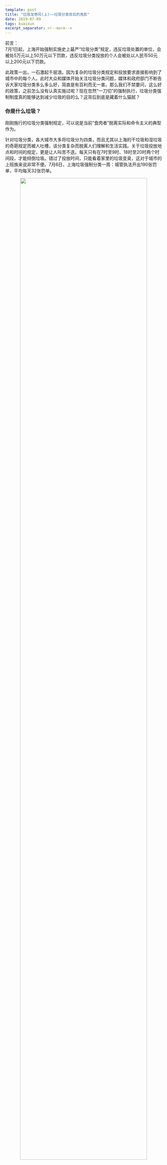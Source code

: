 ```yaml
---
template: post
title: "垃圾龙卷风(上)——垃圾分类背后的鬼影"
date: 2019-07-09
tags: kuaixun
excerpt_separator: <!--more-->
---
```


前言：  
7月1日起，上海开始强制实施史上最严“垃圾分类”规定，违反垃圾处置的单位，会被处5万元以上50万元以下罚款，违反垃圾分类投放的个人会被处以人民币50元以上200元以下罚款。

此政策一出，一石激起千层浪。因为复杂的垃圾分类规定和投放要求直接影响到了城市中的每个人。此时大众和媒体开始关注垃圾分类问题，媒体和政府部门不断告诉大家垃圾分类多么多么好，简直是有百利而无一害。那么我们不禁要问，这么好的政策，之前怎么没有认真实施过呢？现在忽然“一刀切”的强制执行，垃圾分类强制制度真的能够达到减少垃圾的目的么？这背后到底是藏着什么猫腻？

<h3>你是什么垃圾？</h3>

刚刚施行的垃圾分类强制规定，可以说是当前“食肉者”脱离实际和命令主义的典型作为。

针对垃圾分类，各大城市大多将垃圾分为四类，而且尤其以上海的干垃圾和湿垃圾的奇葩规定而被人吐槽，该分类复杂而脱离人们理解和生活实践。关于垃圾投放地点和时间的规定，更是让人叫苦不迭。每天只有在7时至9时、18时至20时两个时间段，才能倾倒垃圾。错过了投放时间，只能看着家里的垃圾变臭，这对于城市的上班族来说非常不便。7月6日，上海垃圾强制分类一周：城管执法开出190张罚单，平均每天32张罚单。

<div style="text-align:center"><img src="/images/070901.jpg" width="90%"><br></div><br>

对于垃圾分类做的很好的国家日本，是从上世纪70年代开始，用了40多年的时间将垃圾分类的方法逐步细化。可以说，日本几乎是从幼儿园时期，就对公民进行垃圾分类的强化教育，才有了今天的成果。而我国进行垃圾分类试点的近20年，几乎毫无作为，而今忽然大刀阔斧的向普通民众开刀，这不能不让人怨声载道。

<div style="text-align:center"><img src="/images/070902.webp" width="90%"><br></div><br>

<h3>垃圾分类的真正问题在后端</h3>

垃圾回收流程中后端处理是个很大的问题，之前有新闻报道说，垃圾分类回收后端没有做好。即使在上海，垃圾分类在前端分类服务和后端处置体系间还缺乏足够的匹配与衔接。

“垃圾分类”制度试点至今已有19年时间。2000年，北京、上海、广州、深圳、厦门、南京、杭州、桂林等8个城市被确定为全国垃圾分类收集试点城市。但这近二十年来几乎没有真正实施过。例如，从2012年至2015年，济南历下区曾下大力气推行垃圾分类试点，但因山东终端处理设施跟不上，尤其是湿垃圾处理能力不足，分类投放后又混装运输，最终于2015年暂停。

<div style="text-align:center"><img src="/images/070903.jpg" width="90%"><br>北京朝阳区的垃圾焚烧发电厂</div><br>

从厨房到处理厂，实现垃圾分类需要很大的社会成本和工程设施系统，这些不是朝夕之间能够达到的。比如在垃圾分类处理系统非常成熟的德国，最早是采用人工分拣，许多人站在传送带上，手工分拣。但这太费功夫了。业界开始尝试借鉴矿山、农业机械技术，比如震荡筛检机，可以用于把煤炭或土豆按不同的大小分拣出来。随着时间的流逝，分拣技术越发成熟，比如，可以用红外线、磁铁对包装进行分类。与此同时，计算机的运算能力越来越强，如今，可以在几秒之内把不同的塑料、金属分开。机械自动化程度高的德国，垃圾分类每个环节都易于操作，比如环卫工人把每栋房屋的垃圾桶分类拖到环卫车的升降架上，桶内垃圾自动倾倒在车内。

<div style="text-align:center"><img src="/images/070904.jpg" width="90%"><br>环卫工人把每栋房屋的垃圾桶分类拖到环卫车的升降架上，桶内垃圾自动倾倒在车内。</div><br>

德国就是这样一步步做好完善每一个环节，经过三十多年的发展，才达到今天的垃圾处理成就。而我们不仅荒废了二十年，而且今天想要一蹴而就。

<h3>政府主导和企业主导模式的选择</h3>

怎么做呢？我们的社会主义国家最相信的就是“市场”和“资本”。于是就有专家出来“代言”了，同济大学循环经济研究所所长杜欢政说：“以前生活垃圾分类都是由政府主导，缺少企业主体介入。”事实上垃圾分类处理做的最好的国家是以政府为主导的欧洲国家，而主要靠私人企业主导的美国却差得很多。当最近亚洲国家拒绝接收从美国发来的一船船垃圾后，美国的垃圾处理便成了让人头痛的问题。

<div style="text-align:center"><img src="/images/070905.jpg" width="90%"><br></div><br>

菲律宾甚至把已经抵达口岸的69个洋垃圾集装箱重新装船，"遣返原籍"加拿大。

<div style="text-align:center"><img src="/images/070906.webp" width="90%"><br></div><br>

过去20多年来，中国一直是全球生活垃圾最大的进口商，也就实际上成了美国等西方国家的海外垃圾处理中心。

在欧洲国家丹麦，地方政府同时经营垃圾收集、焚烧和回收。法律和经济政策双管齐下，确保可回收材料得到回收而非被焚烧（在美国，多数焚烧垃圾发电厂为私企）。社区可免费将可回收垃圾送去回收中心，但如果将垃圾送去焚烧则必须支付处理费。在Vestforbraending焚烧垃圾发电厂，卡车在卸掉垃圾前要经过称重，有专人随机抽查卡车中是否含有可回收材料，一旦发现将被处以重罚。

专家杜欢政又说：“垃圾分类必须要有企业主体介入，要有商业模式，让企业赚钱才能够形成长效机制。我国确定垃圾分类的法律、法规、政策，就是为了让参与垃圾分类各个环节里的企业都能赚钱。此外，还应加强末端设施的建设，等末端设施配套后才来做垃圾分类。”

终于垃圾分类露出了真正的目的，原来背后都是生意。当然专家们早就说过，要达到企业和社会的“双赢”。不管是理论还是其他国家的历史经验告诉我们，这种天真的诉求经不起推敲的。企业的目的是为了盈利，而处理垃圾需要很大的成本，这些都不可能凭空实现，那么这些都是要老百姓买单。而当企业为了追求利益最大化的时候，环境保护对它们来说从来不是约束，看一看历史中，即使是日本，欧洲这些做的好的国家，也都付出过惨痛的社会、环境和经济代价，而这些代价的罪魁祸首往往都是因为私人资本逐利性。

<h3>谁买单？我们</h3>

以旧金山这座城市为例，绿源再生（Recology）公司是该市的服务公司。当地居民可以免费领取三个垃圾桶，但是每月需支付该公司35.18美金（约合243元）的服务费，这家公司相应地提供定期的垃圾清运服务。每年422美元（约合2920元）的垃圾服务费用，对美国居民来说也是不小的负担。

收钱总是最方便的，而且执行起来不打折扣。7月2日上午，在上海市奉贤区城市管理行政执法局，记者看到一众辖区内的经营商铺店主前来与当地主管部门沟通，要求降低“每年最低7200元”的餐厨湿垃圾清运费用标准。

现在针对商家已经收费了，那么针对普通居民的收费也不远了，这不，深圳已经开始探索垃圾计量收费制度了，还有通过提高物业费收取垃圾分类处理费用的，其他五花八门的收费方式也不会远了。

<div style="text-align:center"><img src="/images/070907.jpg" width="90%"><br></div><br>

当下轰轰烈烈的垃圾分类处理政策落地，还导致了传统垃圾回收从业人员被彻底洗牌。传统的垃圾回收从业者将被驱逐出此行业，而这往往切断了他们本就微薄的家庭收入。当然对于这些非高端的从业者，把他们彻底驱离往往被认为是合理的。而这种又脏又臭的行业，当有利润可以赚取的时候，“高端的资本”也不再嫌弃了，开始乘着这“政策旋风”炒作起来，号称垃圾行业将有几千亿的市场潜力（这潜力是从哪里来的我们前面已经分析过了）。旧的从业者默默离开，原来的垃圾回收模式也被否定了，新的模式还没建立起来，在这个混乱的空档期，无疑最适合浑水摸鱼了。而后果的承受者，仍然将降落到每一个普通人。当然，根据以往的经验，会有权威告诉我们，这是“发展的阵痛”，忍着。

<div style="text-align:center"><img src="/images/070908.jpg" width="90%"><br></div><br>

<div style="text-align:center"><img src="/images/070909.webp" width="90%"><br></div><br>

<h3>埋藏在下面的矛盾——分类回收与焚烧发电</h3>

提到垃圾分类，就要提到垃圾处理和垃圾焚烧发电厂。现在我国各地的垃圾焚烧发电厂的建设速度正在加快。垃圾分类政策和兴建垃圾焚烧发电厂之间还存在着一个矛盾。因为焚烧和回收利用往往是互相矛盾的，如果到处建立垃圾焚烧发电厂，就降低了垃圾分类的潜力和意愿。一旦焚烧发电厂修建起来，就不得不去喂饱它们，就需要更多的垃圾。但垃圾分类的目的是尽可能回收利用垃圾，减少垃圾。所以在求助于焚烧处理垃圾的情况下是无法真正践行“垃圾分类”的。

另外建造垃圾焚烧发电厂带来了严重的社会问题。十几年来，中国几乎每年都会爆发当地民众抗议建造垃圾焚烧发电厂的维权事件，规模大的抗议群众达到两万多人，在群众巨大压力下，很多垃圾发电厂被迫停建。同样，政府部门不断告诉民众，垃圾焚烧发电厂多么多么好，夸张到“变废为宝，点石成金”。难道是当地民众顽固不化么？还是人们已经学聪明，不再花言巧语而欺骗？

<div style="text-align:center"><img src="/images/070910.webp" width="90%"><br></div><br>

<div style="text-align:center"><img src="/images/070911.webp" width="90%"><br></div><br>

垃圾分类回收和焚烧发电的矛盾，需要我们进一步分析垃圾焚烧发电厂，这个问题，我们将在下一篇文章中进行全面的分析，进一步弄懂新垃圾政策和产业背后的真实目的。而同样，这些问题和我们每一个普通百姓都息息相关。
